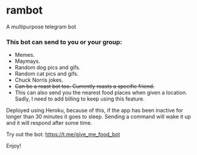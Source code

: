 # rambot
A multipurpose telegram bot

### This bot can send to you or your group: 
  - Memes.
  - Maymays.
  - Random dog pics and gifs.
  - Random cat pics and gifs.
  - Chuck Norris jokes.
  - ~~Can be a roast bot too. Currently roasts a specific friend.~~
  - This can also send you the nearest food places when given a location. Sadly, I need to add billing to keep using this feature.

Deployed using Heroku, because of this, if the app has been inactive for longer than 30 minutes it goes to sleep. Sending a command will wake it up and it will respond after some time.

Try out the bot: https://t.me/give_me_food_bot

Enjoy!
